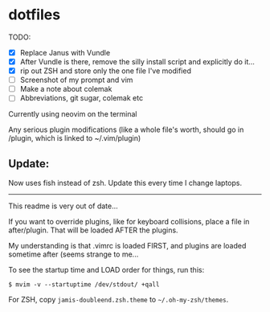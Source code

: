 # dotfiles
TODO:
- [X] Replace Janus with Vundle
- [x] After Vundle is there, remove the silly install script and explicitly do it...
- [X] rip out ZSH and store only the one file I've modified
- [ ] Screenshot of my prompt and vim
- [ ] Make a note about colemak
- [ ] Abbreviations, git sugar, colemak etc

Currently using neovim on the terminal

Any serious plugin modifications (like a whole file's worth, should go in /plugin, which is linked to ~/.vim/plugin)



## Update:
Now uses fish instead of zsh. Update this every time I change laptops.

--------------

This readme is very out of date...

If you want to override plugins, like for keyboard collisions, place a file in after/plugin. That will be loaded AFTER the plugins.

My understanding is that .vimrc is loaded FIRST, and plugins are loaded sometime after (seems strange to me...

To see the startup time and LOAD order for things, run this:
```
$ mvim -v --startuptime /dev/stdout/ +qall
```

For ZSH, copy `jamis-doubleend.zsh.theme` to `~/.oh-my-zsh/themes`.
